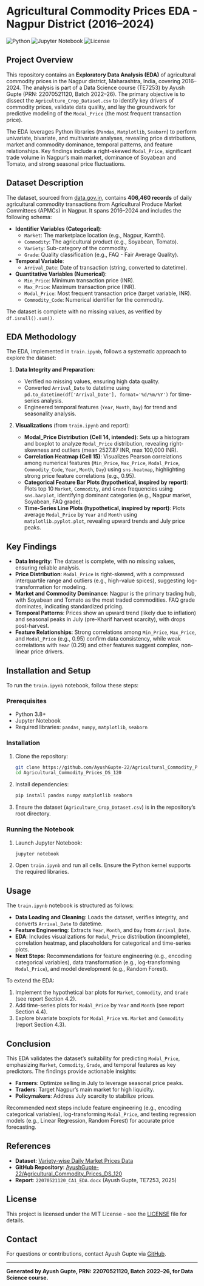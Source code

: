 # Agricultural Commodity Prices EDA - Nagpur District (2016–2024)

![Python](https://img.shields.io/badge/Python-3.8%2B-blue)
![Jupyter Notebook](https://img.shields.io/badge/Jupyter-Notebook-orange)
![License](https://img.shields.io/badge/License-MIT-green)

## Project Overview

This repository contains an **Exploratory Data Analysis (EDA)** of agricultural commodity prices in the Nagpur district, Maharashtra, India, covering 2016–2024. The analysis is part of a Data Science course (TE7253) by Ayush Gupte (PRN: 22070521120, Batch 2022–26). The primary objective is to dissect the `Agriculture_Crop_Dataset.csv` to identify key drivers of commodity prices, validate data quality, and lay the groundwork for predictive modeling of the `Modal_Price` (the most frequent transaction price).

The EDA leverages Python libraries (`Pandas`, `Matplotlib`, `Seaborn`) to perform univariate, bivariate, and multivariate analyses, revealing price distributions, market and commodity dominance, temporal patterns, and feature relationships. Key findings include a right-skewed `Modal_Price`, significant trade volume in Nagpur’s main market, dominance of Soyabean and Tomato, and strong seasonal price fluctuations.

## Dataset Description

The dataset, sourced from [data.gov.in](https://www.data.gov.in/resource/variety-wise-daily-market-prices-data-commodity), contains **406,460 records** of daily agricultural commodity transactions from Agricultural Produce Market Committees (APMCs) in Nagpur. It spans 2016–2024 and includes the following schema:

- **Identifier Variables (Categorical)**:
  - `Market`: The marketplace location (e.g., Nagpur, Kamthi).
  - `Commodity`: The agricultural product (e.g., Soyabean, Tomato).
  - `Variety`: Sub-category of the commodity.
  - `Grade`: Quality classification (e.g., FAQ - Fair Average Quality).
- **Temporal Variable**:
  - `Arrival_Date`: Date of transaction (string, converted to datetime).
- **Quantitative Variables (Numerical)**:
  - `Min_Price`: Minimum transaction price (INR).
  - `Max_Price`: Maximum transaction price (INR).
  - `Modal_Price`: Most frequent transaction price (target variable, INR).
  - `Commodity_Code`: Numerical identifier for the commodity.

The dataset is complete with no missing values, as verified by `df.isnull().sum()`.

## EDA Methodology

The EDA, implemented in `train.ipynb`, follows a systematic approach to explore the dataset:

1. **Data Integrity and Preparation**:
   - Verified no missing values, ensuring high data quality.
   - Converted `Arrival_Date` to datetime using `pd.to_datetime(df['Arrival_Date'], format='%d/%m/%Y')` for time-series analysis.
   - Engineered temporal features (`Year`, `Month`, `Day`) for trend and seasonality analysis.

2. **Visualizations** (from `train.ipynb` and report):
   - **Modal_Price Distribution (Cell 14, intended)**: Sets up a histogram and boxplot to analyze `Modal_Price` distribution, revealing right-skewness and outliers (mean 2527.87 INR, max 100,000 INR).
   - **Correlation Heatmap (Cell 15)**: Visualizes Pearson correlations among numerical features (`Min_Price`, `Max_Price`, `Modal_Price`, `Commodity_Code`, `Year`, `Month`, `Day`) using `sns.heatmap`, highlighting strong price feature correlations (e.g., 0.95).
   - **Categorical Feature Bar Plots (hypothetical, inspired by report)**: Plots top 10 `Market`, `Commodity`, and `Grade` frequencies using `sns.barplot`, identifying dominant categories (e.g., Nagpur market, Soyabean, FAQ grade).
   - **Time-Series Line Plots (hypothetical, inspired by report)**: Plots average `Modal_Price` by `Year` and `Month` using `matplotlib.pyplot.plot`, revealing upward trends and July price peaks.

## Key Findings

- **Data Integrity**: The dataset is complete, with no missing values, ensuring reliable analysis.
- **Price Distribution**: `Modal_Price` is right-skewed, with a compressed interquartile range and outliers (e.g., high-value spices), suggesting log-transformation for modeling.
- **Market and Commodity Dominance**: Nagpur is the primary trading hub, with Soyabean and Tomato as the most traded commodities. FAQ grade dominates, indicating standardized pricing.
- **Temporal Patterns**: Prices show an upward trend (likely due to inflation) and seasonal peaks in July (pre-Kharif harvest scarcity), with drops post-harvest.
- **Feature Relationships**: Strong correlations among `Min_Price`, `Max_Price`, and `Modal_Price` (e.g., 0.95) confirm data consistency, while weak correlations with `Year` (0.29) and other features suggest complex, non-linear price drivers.

## Installation and Setup

To run the `train.ipynb` notebook, follow these steps:

### Prerequisites
- Python 3.8+
- Jupyter Notebook
- Required libraries: `pandas`, `numpy`, `matplotlib`, `seaborn`

### Installation
1. Clone the repository:
   ```bash
   git clone https://github.com/AyushGupte-22/Agricultural_Commodity_Prices_DS_120.git
   cd Agricultural_Commodity_Prices_DS_120
   ```
2. Install dependencies:
   ```bash
   pip install pandas numpy matplotlib seaborn
   ```
3. Ensure the dataset (`Agriculture_Crop_Dataset.csv`) is in the repository’s root directory.

### Running the Notebook
1. Launch Jupyter Notebook:
   ```bash
   jupyter notebook
   ```
2. Open `train.ipynb` and run all cells. Ensure the Python kernel supports the required libraries.

## Usage

The `train.ipynb` notebook is structured as follows:
- **Data Loading and Cleaning**: Loads the dataset, verifies integrity, and converts `Arrival_Date` to datetime.
- **Feature Engineering**: Extracts `Year`, `Month`, and `Day` from `Arrival_Date`.
- **EDA**: Includes visualizations for `Modal_Price` distribution (incomplete), correlation heatmap, and placeholders for categorical and time-series plots.
- **Next Steps**: Recommendations for feature engineering (e.g., encoding categorical variables), data transformation (e.g., log-transforming `Modal_Price`), and model development (e.g., Random Forest).

To extend the EDA:
1. Implement the hypothetical bar plots for `Market`, `Commodity`, and `Grade` (see report Section 4.2).
2. Add time-series plots for `Modal_Price` by `Year` and `Month` (see report Section 4.4).
3. Explore bivariate boxplots for `Modal_Price` vs. `Market` and `Commodity` (report Section 4.3).

## Conclusion

This EDA validates the dataset’s suitability for predicting `Modal_Price`, emphasizing `Market`, `Commodity`, `Grade`, and temporal features as key predictors. The findings provide actionable insights:
- **Farmers**: Optimize selling in July to leverage seasonal price peaks.
- **Traders**: Target Nagpur’s main market for high liquidity.
- **Policymakers**: Address July scarcity to stabilize prices.

Recommended next steps include feature engineering (e.g., encoding categorical variables), log-transforming `Modal_Price`, and testing regression models (e.g., Linear Regression, Random Forest) for accurate price forecasting.

## References

- **Dataset**: [Variety-wise Daily Market Prices Data](https://www.data.gov.in/resource/variety-wise-daily-market-prices-data-commodity)
- **GitHub Repository**: [AyushGupte-22/Agricultural_Commodity_Prices_DS_120](https://github.com/AyushGupte-22/Agricultural_Commodity_Prices_DS_120)
- **Report**: `22070521120_CA1_EDA.docx` (Ayush Gupte, TE7253, 2025)

## License

This project is licensed under the MIT License - see the [LICENSE](LICENSE) file for details.

## Contact

For questions or contributions, contact Ayush Gupte via [GitHub](https://github.com/AyushGupte-22).

---
**Generated by Ayush Gupte, PRN: 22070521120, Batch 2022–26, for Data Science course.**
